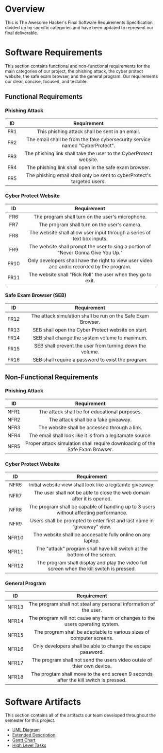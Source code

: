 # Overview

This is The Awesome Hacker's Final Software Requirements Specification divided up by specific categories and have been updated to represent our final deliverable. 

# Software Requirements

This section contains functional and non-functional requirements for the main categories of our project, the phishing attack, the cyber protect website, the safe exam browser, and the general program. Our requirements our clear, concise, focused, and testable. 

## Functional Requirements

### Phishing Attack
| ID | Requirement |
| :-------------: | :----------: |
| FR1 | This phishing attack shall be sent in an email. |
| FR2 | The email shall be from the fake cybersecurity service named "CyberProtect". |
| FR3 | The phishing link shall take the user to the CyberProtect website. |
| FR4 | The phishing link shall open in the safe exam browser. |
| FR5 | The phishing email shall only be sent to cyberProtect's targeted users. |

### Cyber Protect Website
| ID | Requirement |
| :-------------: | :----------: |
| FR6 | The program shall turn on the user's microphone. |
| FR7 | The program shall turn on the user's camera. |
| FR8 | The website shall allow user input through a series of text box inputs. |
| FR9 | The website shall prompt the user to sing a portion of "Never Gonna Give You Up." |
| FR10 | Only developers shall have the right to view user video and audio recorded by the program. |
| FR11 | The website shall "Rick Roll" the user when they go to exit.

### Safe Exam Browser (SEB)
| ID | Requirement |
| :-------------: | :----------: |
| FR12  | The attack simulation shall be run on the Safe Exam Browser. |
| FR13 | SEB shall open the Cyber Protect website on start. |
| FR14 | SEB shall change the system volume to maximum. |
| FR15 | SEB shall prevent the user from turning down the volume. |
| FR16 | SEB shall require a password to exist the program. |

## Non-Functional Requirements

### Phishing Attack
| ID | Requirement |
| :-------------: | :----------: |
| NFR1 | The attack shall be for educational purposes. |
| NFR2 | The attack shall be a fake giveaway. |
| NFR3 | The website shall be accessed through a link. |
| NFR4 | The email shall look like it is from a legitamate source. |
| NFR5 | Proper attack simulation shall require downloading of the Safe Exam Browser. |

### Cyber Protect Website
| ID | Requirement |
| :-------------: | :----------: |
| NFR6 | Initial website view shall look like a legitamte giveaway. |
| NFR7 | The user shall not be able to close the web domain after it is opened. |
| NFR8 | The program shall be capable of handling up to 3 users without affecting performance. |
| NFR9 | Users shall be prompted to enter first and last name in “giveaway” view. |
| NFR10 | The website shall be acccesable fully online on any laptop. |
| NFR11 | The "attack" program shall have kill switch at the bottom of the screen. |
| NFR12 | The program shall display and play the video full screen when the kill switch is pressed. |

### General Program
| ID | Requirement |
| :-------------: | :----------: |
| NFR13 | The program shall not steal any personal information of the user. |
| NFR14 | The program will not cause any harm or changes to the users operating system. |
| NFR15 | The program shall be adaptable to various sizes of computer screens. |
| NFR16 | Only developers shall be able to change the escape password. |
| NFR17 | The program shall not send the users video outsie of thier own device. |
| NFR18 | The progtam shall move to the end screen 9 seconds after the kill switch is pressed. |

# Software Artifacts

This section contains all of the artifacts our team developed throughout the semester for this project. 

* [UML Diagram](https://github.com/noblenikkijo/GVSU-CIS350-TheAwesomeHackers/files/7697751/use_case.pdf)
* [Extended Description](https://github.com/noblenikkijo/GVSU-CIS350-TheAwesomeHackers/blob/12404237fa8145c2adb8ba7ba45944ef296338b9/artifacts/extended_description.txt)
* [Gantt Chart](https://github.com/noblenikkijo/GVSU-CIS350-TheAwesomeHackers/files/7697753/Gantt.Chart.pdf)
* [High Level Tasks](https://github.com/noblenikkijo/GVSU-CIS350-TheAwesomeHackers/blob/1e183fc2b1ff9b971cf66b93ccade852cbbeb782/docs/HighLevelTasks.md)
